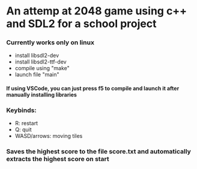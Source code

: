 # An attemp at 2048 game using c++ and SDL2 for a school project

### Currently works only on linux
- install libsdl2-dev
- install libsdl2-ttf-dev
- compile using "make"
- launch file "main"

#### If using VSCode, you can just press f5 to compile and launch it after manually installing libraries

### Keybinds:
- R: restart
- Q: quit
- WASD/arrows: moving tiles

### Saves the highest score to the file score.txt and automatically extracts the highest score on start
